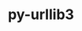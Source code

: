 ---
title: "py-urllib3"
layout: cache
categories: [package, v0.19]
meta: {"versions": ["1.26.12"], "compilers": ["gcc@=11.1.0", "gcc@=7.3.1", "gcc@=7.5.0", "oneapi@=2022.1.0"], "oss": ["amzn2", "ubuntu18.04", "ubuntu20.04"], "platforms": ["linux"], "targets": ["aarch64", "neoverse_n1", "x86_64", "x86_64_v3"], "stacks": ["aws-isc", "aws-isc-aarch64", "data-vis-sdk", "e4s", "e4s-oneapi", "ml-cpu", "ml-cuda", "ml-rocm"], "num_specs": 11, "num_specs_by_stack": {"aws-isc-aarch64": 2, "ml-cuda": 2, "ml-rocm": 1, "ml-cpu": 2, "aws-isc": 1, "data-vis-sdk": 1, "e4s": 4, "e4s-oneapi": 1}}
spec_details: [{"hash": "jzy2ddt6uyfstmetghyswz4zozffvswy", "compiler": "gcc@=7.3.1", "versions": ["1.26.12"], "os": "amzn2", "platform": "linux", "target": "aarch64", "variants": ["~brotli", "build_system=python_pip", "~secure", "~socks"], "stacks": ["aws-isc-aarch64"], "size": "-", "tarball": "https://binaries.spack.io/releases/v0.19/build_cache/linux-amzn2-aarch64/gcc-7.3.1/py-urllib3-1.26.12/linux-amzn2-aarch64-gcc-7.3.1-py-urllib3-1.26.12-jzy2ddt6uyfstmetghyswz4zozffvswy.spack"}, {"hash": "qh63hui4cb5vwxzc24b7vej6irnebama", "compiler": "gcc@=7.3.1", "versions": ["1.26.12"], "os": "amzn2", "platform": "linux", "target": "neoverse_n1", "variants": ["~brotli", "build_system=python_pip", "~secure", "~socks"], "stacks": ["aws-isc-aarch64"], "size": "-", "tarball": "https://binaries.spack.io/releases/v0.19/build_cache/linux-amzn2-neoverse_n1/gcc-7.3.1/py-urllib3-1.26.12/linux-amzn2-neoverse_n1-gcc-7.3.1-py-urllib3-1.26.12-qh63hui4cb5vwxzc24b7vej6irnebama.spack"}, {"hash": "7w5fuwyxd4kvphlfc24gw7dc7s6dc6ig", "compiler": "gcc@=7.3.1", "versions": ["1.26.12"], "os": "amzn2", "platform": "linux", "target": "x86_64_v3", "variants": ["~brotli", "build_system=python_pip", "~secure", "~socks"], "stacks": ["ml-cuda", "ml-rocm", "ml-cpu"], "size": "-", "tarball": "https://binaries.spack.io/releases/v0.19/build_cache/linux-amzn2-x86_64_v3/gcc-7.3.1/py-urllib3-1.26.12/linux-amzn2-x86_64_v3-gcc-7.3.1-py-urllib3-1.26.12-7w5fuwyxd4kvphlfc24gw7dc7s6dc6ig.spack"}, {"hash": "tdswjjrvmjmoovyybieygrgnbze6iocb", "compiler": "gcc@=7.3.1", "versions": ["1.26.12"], "os": "amzn2", "platform": "linux", "target": "x86_64_v3", "variants": ["~brotli", "build_system=python_pip", "~secure", "~socks"], "stacks": ["ml-cuda", "ml-cpu"], "size": "-", "tarball": "https://binaries.spack.io/releases/v0.19/build_cache/linux-amzn2-x86_64_v3/gcc-7.3.1/py-urllib3-1.26.12/linux-amzn2-x86_64_v3-gcc-7.3.1-py-urllib3-1.26.12-tdswjjrvmjmoovyybieygrgnbze6iocb.spack"}, {"hash": "vynn4l5gjvml7rhk5maqkoixbsiwbz4i", "compiler": "gcc@=7.3.1", "versions": ["1.26.12"], "os": "amzn2", "platform": "linux", "target": "x86_64_v3", "variants": ["~brotli", "build_system=python_pip", "~secure", "~socks"], "stacks": ["aws-isc"], "size": "-", "tarball": "https://binaries.spack.io/releases/v0.19/build_cache/linux-amzn2-x86_64_v3/gcc-7.3.1/py-urllib3-1.26.12/linux-amzn2-x86_64_v3-gcc-7.3.1-py-urllib3-1.26.12-vynn4l5gjvml7rhk5maqkoixbsiwbz4i.spack"}, {"hash": "z7suzpgkgstkqp22y46kurfmhwcg2ib6", "compiler": "gcc@=7.5.0", "versions": ["1.26.12"], "os": "ubuntu18.04", "platform": "linux", "target": "x86_64", "variants": ["~brotli", "build_system=python_pip", "~secure", "~socks"], "stacks": ["data-vis-sdk"], "size": "-", "tarball": "https://binaries.spack.io/releases/v0.19/build_cache/linux-ubuntu18.04-x86_64/gcc-7.5.0/py-urllib3-1.26.12/linux-ubuntu18.04-x86_64-gcc-7.5.0-py-urllib3-1.26.12-z7suzpgkgstkqp22y46kurfmhwcg2ib6.spack"}, {"hash": "ucjk5nddya2fwqmw3zqr4dp5p2h62u6c", "compiler": "gcc@=11.1.0", "versions": ["1.26.12"], "os": "ubuntu20.04", "platform": "linux", "target": "x86_64", "variants": ["~brotli", "build_system=python_pip", "~secure", "~socks"], "stacks": ["e4s"], "size": "-", "tarball": "https://binaries.spack.io/releases/v0.19/build_cache/linux-ubuntu20.04-x86_64/gcc-11.1.0/py-urllib3-1.26.12/linux-ubuntu20.04-x86_64-gcc-11.1.0-py-urllib3-1.26.12-ucjk5nddya2fwqmw3zqr4dp5p2h62u6c.spack"}, {"hash": "vb7szglccgiwj3rblhrvdcug6ihxi5qo", "compiler": "gcc@=11.1.0", "versions": ["1.26.12"], "os": "ubuntu20.04", "platform": "linux", "target": "x86_64", "variants": ["~brotli", "build_system=python_pip", "~secure", "~socks"], "stacks": ["e4s"], "size": "-", "tarball": "https://binaries.spack.io/releases/v0.19/build_cache/linux-ubuntu20.04-x86_64/gcc-11.1.0/py-urllib3-1.26.12/linux-ubuntu20.04-x86_64-gcc-11.1.0-py-urllib3-1.26.12-vb7szglccgiwj3rblhrvdcug6ihxi5qo.spack"}, {"hash": "7imbktoqz4q6qnjl772kw7mtremcbyu7", "compiler": "gcc@=11.1.0", "versions": ["1.26.12"], "os": "ubuntu20.04", "platform": "linux", "target": "x86_64", "variants": ["~brotli", "build_system=python_pip", "~secure", "~socks"], "stacks": ["e4s"], "size": "-", "tarball": "https://binaries.spack.io/releases/v0.19/build_cache/linux-ubuntu20.04-x86_64/gcc-11.1.0/py-urllib3-1.26.12/linux-ubuntu20.04-x86_64-gcc-11.1.0-py-urllib3-1.26.12-7imbktoqz4q6qnjl772kw7mtremcbyu7.spack"}, {"hash": "huu24vrocbfoxb3bn5u32j6w5aodmbfv", "compiler": "gcc@=11.1.0", "versions": ["1.26.12"], "os": "ubuntu20.04", "platform": "linux", "target": "x86_64", "variants": ["~brotli", "build_system=python_pip", "~secure", "~socks"], "stacks": ["e4s"], "size": "-", "tarball": "https://binaries.spack.io/releases/v0.19/build_cache/linux-ubuntu20.04-x86_64/gcc-11.1.0/py-urllib3-1.26.12/linux-ubuntu20.04-x86_64-gcc-11.1.0-py-urllib3-1.26.12-huu24vrocbfoxb3bn5u32j6w5aodmbfv.spack"}, {"hash": "7xludykabzqgmqwodbffiwpzbasnaeeb", "compiler": "oneapi@=2022.1.0", "versions": ["1.26.12"], "os": "ubuntu20.04", "platform": "linux", "target": "x86_64", "variants": ["~brotli", "build_system=python_pip", "~secure", "~socks"], "stacks": ["e4s-oneapi"], "size": "-", "tarball": "https://binaries.spack.io/releases/v0.19/build_cache/linux-ubuntu20.04-x86_64/oneapi-2022.1.0/py-urllib3-1.26.12/linux-ubuntu20.04-x86_64-oneapi-2022.1.0-py-urllib3-1.26.12-7xludykabzqgmqwodbffiwpzbasnaeeb.spack"}]
---